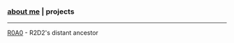 ### [about me](https://abradaric.me)   |   projects
* * *
[R0A0](./r1d1.html) - R2D2's distant ancestor

